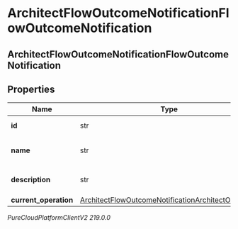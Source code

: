 # ArchitectFlowOutcomeNotificationFlowOutcomeNotification

## ArchitectFlowOutcomeNotificationFlowOutcomeNotification

## Properties

|Name | Type | Description | Notes|
|------------ | ------------- | ------------- | -------------|
| **id** | str | The flow outcome ID | [optional] |
| **name** | str | The flow outcome name | [optional] |
| **description** | str | The flow outcome description | [optional] |
| **current_operation** | [ArchitectFlowOutcomeNotificationArchitectOperation](ArchitectFlowOutcomeNotificationArchitectOperation) |  | [optional] |



_PureCloudPlatformClientV2 219.0.0_
